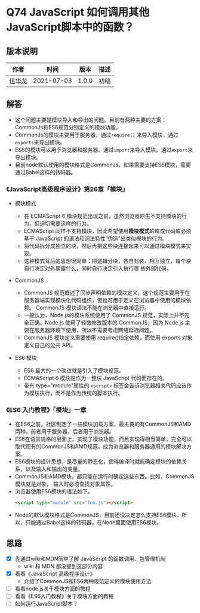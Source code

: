 # Q74 JavaScript 如何调用其他JavaScript脚本中的函数？

## 版本说明

| 作者 | 时间 | 版本 | 描述 |
| ---- | ---- | ---- | ---- |
| 伍华龙 | 2021-07-03 | 1.0.0 | 初稿 |

## 解答

- 这个问题主要是模块导入和导出的问题。目前有两种主要的方案：CommonJs和ES6规范分别定义的模块功能。
- CommonJs的模块主要用于服务器。通过`require()` 来导入模块，通过`exports`来导出模块。
- ES6的模块可以用于浏览器和服务器。通过`import`来导入模块，通过`export`来导出模块。
- 目前node默认使用的模块格式是CommonJs，如果需要支持ES6模块，需要通过Babel这样的转码器。

### 《JavaScript高级程序设计》第26章「模块」

- 模块模式
  - 在 ECMAScript 6 模块规范出现之前，虽然浏览器原生不支持模块的行为，但迫切需要这样的行为。
  - ECMAScript 同样不支持模块，因此希望使用**模块模式**的库或代码库必须基于 JavaScript 的语法和词法特性“伪造”出类似模块的行为。
  - 将代码拆分成独立的块，然后再把这些块连接起来可以通过模块模式来实现。
  - 这种模式背后的思想很简单：把逻辑分块，各自封装，相互独立，每个块自行决定对外暴露什么，同时自行决定引入执行哪 些外部代码。 

- CommonJS
  - CommonJS 规范概述了同步声明依赖的模块定义。这个规范主要用于在服务器端实现模块化代码组织，但也可用于定义在浏览器中使用的模块依赖。 CommonJS 模块语法不能在浏览器中直接运行。
  - 一般认为，Node.js的模块系统使用了 CommonJS 规范，实际上并不完全正确。Node.js 使用了轻微修改版本的 CommonJS，因为 Node.js 主要在服务器环境下使用，所以不需要考虑网络延迟问题。
  - CommonJS 模块定义需要使用 require()指定依赖，而使用 exports 对象定义自己的公共 API。

- ES6 模块
  - ES6 最大的一个改进就是引入了模块规范。
  - ECMAScript 6 模块是作为一整块 JavaScript 代码而存在的。
  - 带有 type="module"属性的 `<script>` 标签会告诉浏览器相关代码应该作为模块执行，而不是作为传统的脚本执行。

### 《ES6 入门教程》「模块」一章

- 在ES6之前，社区制定了一些模块加载方案，最主要的有CommonJS和AMD两种。前者用于服务器，后者用于浏览器。
- ES6在语言规格的层面上，实现了模块功能，而且实现得相当简单，完全可以取代现有的CommonJS和AMD规范，成为浏览器和服务器通用的模块解决方案。 
- ES6模块的设计思想，是尽量的静态化，使得编译时就能确定模块的依赖关系，以及输入和输出的变量。
- CommonJS和AMD模块，都只能在运行时确定这些东西。比如，CommonJS模块就是对象， 输入时必须查找对象属性。
- 浏览器使用ES6模块的语法如下。
  ```html
  <script type="module" src="foo.js"></script>
  ```
- Node的默认模块格式是CommonJS，目前还没决定怎么支持ES6模块。所以，只能通过Babel这样的转码器，在Node里面使用ES6模块。

## 思路

- [x] 先通过wiki和MDN简单了解 JavaScript 的函数调用、包管理机制
  - wiki 和 MDN 都没提到这部分内容
- [x] 看看《JavaScript 高级程序设计》
  - 介绍了CommonJS和ES6两种规范定义的模块使用方法
- [ ] 看看node.js关于模块方面的教程
- [ ] 看看《ES6入门教程》关于模块方面的教程
- [ ] 如何运行JavaScript脚本？
